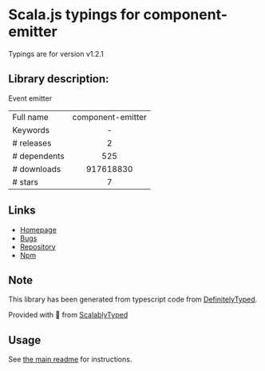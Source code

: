 
# Scala.js typings for component-emitter

Typings are for version v1.2.1

## Library description:
Event emitter

|                    |                 |
| ------------------ | :-------------: |
| Full name          | component-emitter |
| Keywords           | - |
| # releases         | 2 |
| # dependents       | 525 |
| # downloads        | 917618830 |
| # stars            | 7 |

## Links
- [Homepage](https://github.com/component/emitter#readme)
- [Bugs](https://github.com/component/emitter/issues)
- [Repository](https://github.com/component/emitter)
- [Npm](https://www.npmjs.com/package/component-emitter)
    


## Note
This library has been generated from typescript code from [DefinitelyTyped](https://definitelytyped.org).

Provided with :purple_heart: from [ScalablyTyped](https://github.com/oyvindberg/ScalablyTyped)

## Usage
See [the main readme](../../readme.md) for instructions.



